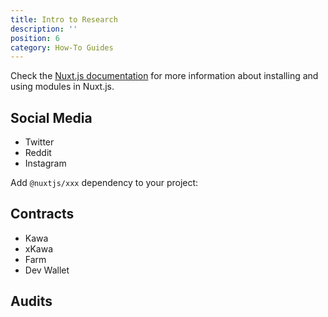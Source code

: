 ```yaml
---
title: Intro to Research
description: ''
position: 6
category: How-To Guides
---
```


Check the [Nuxt.js documentation](https://nuxtjs.org/guides/configuration-glossary/configuration-modules) for more information about installing and using modules in Nuxt.js.

## Social Media

- Twitter
- Reddit
- Instagram

Add `@nuxtjs/xxx` dependency to your project:

## Contracts

- Kawa
- xKawa
- Farm
- Dev Wallet

## Audits
